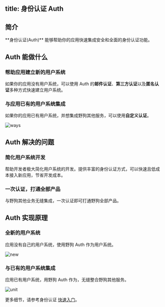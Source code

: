 
title: 身份认证 Auth
---
<h2 id='简介' class="article-heading top-heading">简介</h2>
**身份认证(Auth)** 能够帮助你的应用快速集成安全和全面的身份认证功能。


## Auth 能做什么

### 帮助应用建立新的用户系统
如果你的应用没有用户系统，可以使用 Auth 的**邮件认证**、**第三方认证**以及**匿名认证**多种方式快速建立用户系统。

### 与应用已有的用户系统集成
如果你的应用已有用户系统，并想集成野狗其他服务，可以使用**自定义认证**。


<img src="/images/manyway.png" alt="ways" >


## Auth 解决的问题

### 简化用户系统开发
帮助开发者极大简化用户系统的开发。提供丰富的身份认证方式，可以快速且低成本接入新应用，节省开发成本。

### 一次认证，打通全部产品
与野狗其他业务无缝集成，一次认证即可打通野狗全部产品。


## Auth 实现原理

### 全新的用户系统

应用没有自己的用户系统，使用野狗 Auth 作为用户系统。

<img src="/images/new.jpg" alt="new" >





### 与已有的用户系统集成

应用已有用户系统，用野狗 Auth 作为，无缝整合野狗其他服务。

<img src="/images/unit.jpg" alt="unit">

更多细节，请参考身份认证 [快速入门](/quickstart/auth/web.html)。 














